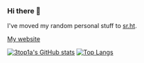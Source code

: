 ### Hi there 👋

<!--
Here are some ideas to get you started:

- 🔭 I’m currently working on ...
- 🌱 I’m currently learning ...
- 👯 I’m looking to collaborate on ...
- 🤔 I’m looking for help with ...
- 💬 Ask me about ...
- 📫 How to reach me: ...
- 😄 Pronouns: ...
- ⚡ Fun fact: ...
-->

<div id="header" align="center">
</div>

I've moved my random personal stuff to [sr.ht](https://sr.ht/~e-topy/).

[My website](https://rusz.space/)

[![3top1a's GitHub stats](https://github-readme-stats.vercel.app/api?username=3top1a&show_icons=true&theme=gruvbox)](https://github.com/anuraghazra/github-readme-stats)
[![Top Langs](https://github-readme-stats.vercel.app/api/top-langs/?username=3top1a&hide=c,CMake,Makefile&exclude_repo=godot,3top1a&layout=compact&langs_count=8&theme=gruvbox)](https://github.com/anuraghazra/github-readme-stats)
